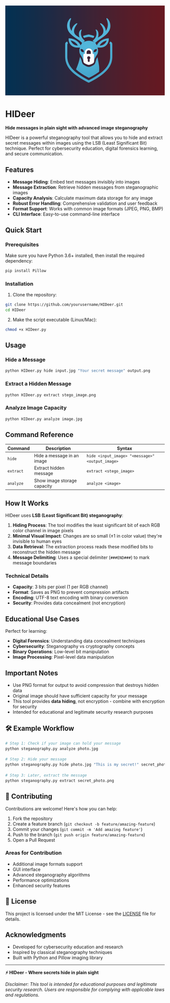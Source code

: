 ![image alt](https://github.com/NightmareLynx/HIDeer/blob/5104779ea053ba851688d4c976587887f472d0e5/Logo.png)
# HIDeer

**Hide messages in plain sight with advanced image steganography**

HIDeer is a powerful steganography tool that allows you to hide and extract secret messages within images using the LSB (Least Significant Bit) technique. Perfect for cybersecurity education, digital forensics learning, and secure communication.

## Features

- **Message Hiding**: Embed text messages invisibly into images
- **Message Extraction**: Retrieve hidden messages from steganographic images
- **Capacity Analysis**: Calculate maximum data storage for any image
- **Robust Error Handling**: Comprehensive validation and user feedback
- **Format Support**: Works with common image formats (JPEG, PNG, BMP)
- **CLI Interface**: Easy-to-use command-line interface

## Quick Start

### Prerequisites

Make sure you have Python 3.6+ installed, then install the required dependency:

```bash
pip install Pillow
```

### Installation

1. Clone the repository:

```bash
git clone https://github.com/yourusername/HIDeer.git
cd HIDeer
```

2. Make the script executable (Linux/Mac):

```bash
chmod +x HIDeer.py
```

## Usage

### Hide a Message

```bash
python HIDeer.py hide input.jpg "Your secret message" output.png
```

### Extract a Hidden Message

```bash
python HIDeer.py extract stego_image.png
```

### Analyze Image Capacity

```bash
python HIDeer.py analyze image.jpg
```

## Command Reference

| Command     | Description                 | Syntax                                            |
| ----------- | --------------------------- | ------------------------------------------------- |
| `hide`    | Hide a message in an image  | `hide <input_image> "<message>" <output_image>` |
| `extract` | Extract hidden message      | `extract <stego_image>`                         |
| `analyze` | Show image storage capacity | `analyze <image>`                               |

## How It Works

HIDeer uses **LSB (Least Significant Bit) steganography**:

1. **Hiding Process**: The tool modifies the least significant bit of each RGB color channel in image pixels
2. **Minimal Visual Impact**: Changes are so small (±1 in color value) they're invisible to human eyes
3. **Data Retrieval**: The extraction process reads these modified bits to reconstruct the hidden message
4. **Message Delimiting**: Uses a special delimiter (`###END###`) to mark message boundaries

### Technical Details

- **Capacity**: 3 bits per pixel (1 per RGB channel)
- **Format**: Saves as PNG to prevent compression artifacts
- **Encoding**: UTF-8 text encoding with binary conversion
- **Security**: Provides data concealment (not encryption)

## Educational Use Cases

Perfect for learning:

- **Digital Forensics**: Understanding data concealment techniques
- **Cybersecurity**: Steganography vs cryptography concepts
- **Binary Operations**: Low-level bit manipulation
- **Image Processing**: Pixel-level data manipulation

## Important Notes

- Use PNG format for output to avoid compression that destroys hidden data
- Original image should have sufficient capacity for your message
- This tool provides **data hiding**, not encryption - combine with encryption for security
- Intended for educational and legitimate security research purposes

## 🛠️ Example Workflow

```bash
# Step 1: Check if your image can hold your message
python steganography.py analyze photo.jpg

# Step 2: Hide your message
python steganography.py hide photo.jpg "This is my secret!" secret_photo.png

# Step 3: Later, extract the message
python steganography.py extract secret_photo.png
```

## 🤝 Contributing

Contributions are welcome! Here's how you can help:

1. Fork the repository
2. Create a feature branch (`git checkout -b feature/amazing-feature`)
3. Commit your changes (`git commit -m 'Add amazing feature'`)
4. Push to the branch (`git push origin feature/amazing-feature`)
5. Open a Pull Request

### Areas for Contribution

- Additional image formats support
- GUI interface
- Advanced steganography algorithms
- Performance optimizations
- Enhanced security features

## 📄 License

This project is licensed under the MIT License - see the [LICENSE](LICENSE) file for details.

## Acknowledgments

- Developed for cybersecurity education and research
- Inspired by classical steganography techniques
- Built with Python and Pillow imaging library

---

**⚡ HIDeer - Where secrets hide in plain sight**

*Disclaimer: This tool is intended for educational purposes and legitimate security research. Users are responsible for complying with applicable laws and regulations.*
